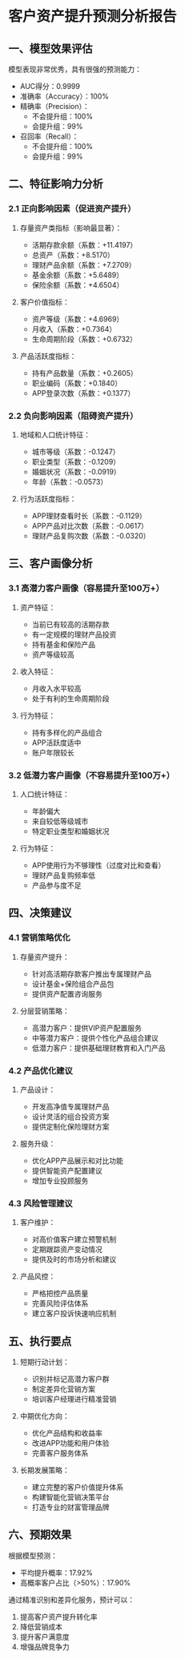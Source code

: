 # 客户资产提升预测分析报告

## 一、模型效果评估

模型表现非常优秀，具有很强的预测能力：
- AUC得分：0.9999
- 准确率（Accuracy）：100%
- 精确率（Precision）：
  - 不会提升组：100%
  - 会提升组：99%
- 召回率（Recall）：
  - 不会提升组：100%
  - 会提升组：99%

## 二、特征影响力分析

### 2.1 正向影响因素（促进资产提升）

1. 存量资产类指标（影响最显著）：
   - 活期存款余额（系数：+11.4197）
   - 总资产（系数：+8.5170）
   - 理财产品余额（系数：+7.2709）
   - 基金余额（系数：+5.6489）
   - 保险余额（系数：+4.6504）

2. 客户价值指标：
   - 资产等级（系数：+4.6969）
   - 月收入（系数：+0.7364）
   - 生命周期阶段（系数：+0.6732）

3. 产品活跃度指标：
   - 持有产品数量（系数：+0.2605）
   - 职业编码（系数：+0.1840）
   - APP登录次数（系数：+0.1377）

### 2.2 负向影响因素（阻碍资产提升）

1. 地域和人口统计特征：
   - 城市等级（系数：-0.1247）
   - 职业类型（系数：-0.1209）
   - 婚姻状况（系数：-0.0919）
   - 年龄（系数：-0.0573）

2. 行为活跃度指标：
   - APP理财查看时长（系数：-0.1129）
   - APP产品对比次数（系数：-0.0617）
   - 理财产品复购次数（系数：-0.0320）

## 三、客户画像分析

### 3.1 高潜力客户画像（容易提升至100万+）

1. 资产特征：
   - 当前已有较高的活期存款
   - 有一定规模的理财产品投资
   - 持有基金和保险产品
   - 资产等级较高

2. 收入特征：
   - 月收入水平较高
   - 处于有利的生命周期阶段

3. 行为特征：
   - 持有多样化的产品组合
   - APP活跃度适中
   - 账户年限较长

### 3.2 低潜力客户画像（不容易提升至100万+）

1. 人口统计特征：
   - 年龄偏大
   - 来自较低等级城市
   - 特定职业类型和婚姻状况

2. 行为特征：
   - APP使用行为不够理性（过度对比和查看）
   - 理财产品复购频率低
   - 产品参与度不足

## 四、决策建议

### 4.1 营销策略优化

1. 存量资产提升：
   - 针对高活期存款客户推出专属理财产品
   - 设计基金+保险组合产品包
   - 提供资产配置咨询服务

2. 分层营销策略：
   - 高潜力客户：提供VIP资产配置服务
   - 中等潜力客户：提供个性化产品组合建议
   - 低潜力客户：提供基础理财教育和入门产品

### 4.2 产品优化建议

1. 产品设计：
   - 开发高净值专属理财产品
   - 设计灵活的组合投资方案
   - 提供定制化保险理财方案

2. 服务升级：
   - 优化APP产品展示和对比功能
   - 提供智能资产配置建议
   - 增加专业投顾服务

### 4.3 风险管理建议

1. 客户维护：
   - 对高价值客户建立预警机制
   - 定期跟踪资产变动情况
   - 提供及时的市场分析和建议

2. 产品风控：
   - 严格把控产品质量
   - 完善风险评估体系
   - 建立客户投诉快速响应机制

## 五、执行要点

1. 短期行动计划：
   - 识别并标记高潜力客户群
   - 制定差异化营销方案
   - 培训客户经理进行精准营销

2. 中期优化方向：
   - 优化产品结构和收益率
   - 改进APP功能和用户体验
   - 完善客户服务体系

3. 长期发展策略：
   - 建立完整的客户价值提升体系
   - 构建智能化营销决策平台
   - 打造专业的财富管理品牌

## 六、预期效果

根据模型预测：
- 平均提升概率：17.92%
- 高概率客户占比（>50%）：17.90%

通过精准识别和差异化服务，预计可以：
1. 提高客户资产提升转化率
2. 降低营销成本
3. 提升客户满意度
4. 增强品牌竞争力 